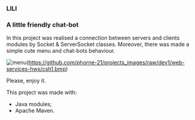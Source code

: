 ### LILI ###
### A little friendly chat-bot ###
In this project was realised a connection between servers and clients modules by Socket & ServerSocket classes.
Moreover, there was made a simple cute menu and chat-bots behaviour.

![menu]()(https://github.com/phorne-21/projects_images/raw/dev1/web-services-hws/csh1.bmp)

Please, enjoy it.

This project was made with:
- Java modules;
- Apache Maven.

